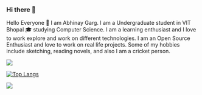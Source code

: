 ### Hi there 👋

Hello Everyone 👋
I am Abhinay Garg. I am a Undergraduate student in VIT Bhopal 🎓 studying Computer Science. I am a learning enthusiast and I love to work explore and work on different technologies.
I am an Open Source Enthusiast and love to work on real life projects. Some of my hobbies include sketching, reading novels, and also I am a cricket person.

![](https://img.shields.io/badge/OS-WINDOWS-informational?style=flat&logo=#0078D6&logoColor=white&color=2bbc8a)

[![Top Langs](https://github-readme-stats.vercel.app/api/top-langs/?username=techabhi08&layout=compact)](https://github.com/techabhi08/github-readme-stats)

<img align="center" src="https://github-readme-stats.vercel.app/api/?username=techabhi08&theme=radical&show_icons=true" />
